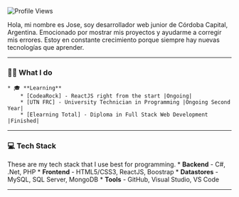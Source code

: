 ![Profile Views](https://komarev.com/ghpvc/?username=devlloni&color=7C3138&style=flat-square) 

Hola, mi nombre es Jose, soy desarrollador web junior de Córdoba Capital, Argentina. Emocionado por mostrar mis proyectos y ayudarme a corregir mis errores. Estoy en constante crecimiento porque siempre hay nuevas tecnologías que aprender.

---

### 🧑‍💻 What I do 
    * 🎓 **Learning** 
        * [CodeaRock] - ReactJS right from the start |Ongoing|
        * [UTN FRC] - University Technician in Programming |Ongoing Second Year|
        * [Elearning Total] - Diploma in Full Stack Web Development |Finished|

---

### 💻 Tech Stack
These are my tech stack that I use best for programming.
    * **Backend** - C#, .Net, PHP
    * **Frontend** - HTML5/CSS3, ReactJS, Boostrap
    * **Datastores** - MySQL, SQL Server, MongoDB
    * **Tools** - GitHub, Visual Studio, VS Code

---


<!--
**JoseBonzi/JoseBonzi** is a ✨ _special_ ✨ repository because its `README.md` (this file) appears on your GitHub profile.

Here are some ideas to get you started:

- 🔭 I’m currently working on ...
- 🌱 I’m currently learning ...
- 👯 I’m looking to collaborate on ...
- 🤔 I’m looking for help with ...
- 💬 Ask me about ...
- 📫 How to reach me: ...
- 😄 Pronouns: ...
- ⚡ Fun fact: ...
-->

